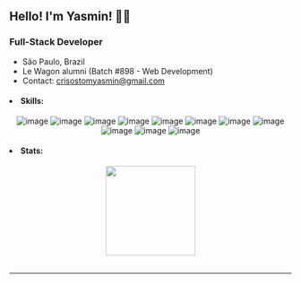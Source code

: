 <h2>Hello! I'm Yasmin! 👋🏼</h2>
<h3>Full-Stack Developer</h3>

* São Paulo, Brazil
* Le Wagon alumni (Batch #898 - Web Development)
* Contact: crisostomyasmin@gmail.com

<h4><li>Skills:</li></h4>
  
  <div align="center">
  
  ![image](https://img.shields.io/badge/Ruby-7C80A6?style=for-the-badge&logo=ruby&logoColor=white)
  ![image](https://img.shields.io/badge/Rails-7C80A6?style=for-the-badge&logo=html5&logoColor=white)
  ![image](https://img.shields.io/badge/PostgreSQL-7C80A6?style=for-the-badge&logo=postgresql&logoColor=white)
  ![image](https://img.shields.io/badge/JavaScript-7C80A6?style=for-the-badge&logo=javascript&logoColor=white)
  ![image](https://img.shields.io/badge/Node.js-7C80A6?style=for-the-badge&logo=nodedotjs&logoColor=white)
  ![image](https://img.shields.io/badge/React-7C80A6?style=for-the-badge&logo=react&logoColor=white)
  ![image](https://img.shields.io/badge/TypeScript-7C80A6?style=for-the-badge&logo=typescript&logoColor=white)
  ![image](https://img.shields.io/badge/Chart.js-7C80A6?style=for-the-badge&logo=chartdotjs&logoColor=white)
  ![image](https://img.shields.io/badge/Sass-7C80A6?style=for-the-badge&logo=sass&logoColor=white)
  ![image](https://img.shields.io/badge/Bootstrap-7C80A6?style=for-the-badge&logo=bootstrap&logoColor=white)
  ![image](https://img.shields.io/badge/Heroku-7C80A6?style=for-the-badge&logo=heroku&logoColor=white)

 
  </div>
  
<h4><li>Stats:</li></h4>
 <div align="center">
  <img height="160em" src="https://github-readme-stats.vercel.app/api?username=yasmincrisostom&theme=material-palenight&show_icons=true"/>
</div>
<br>
<hr>
